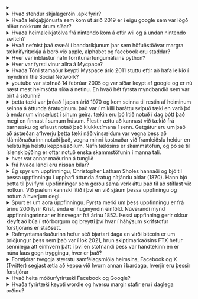 <details>
<summary></summary>
hvað stendur stytting skjalagerðin "file extention" csv fyrir? Comma separated values
</details>

<details>
<summary>Hvað stendur skjalagerðin .apk fyrir?</summary>
android package file Halli
</details>

<details>
<summary>Hvaða leikjaþjónusta sem kom út árið 2019 er í eigu google sem var lögð niður nokkrum árum síðar?</summary>
Stadia Halli
</details>

<details>
<summary>Hvaða heimaleikjatölva frá nintendo kom á eftir wii og á undan nintendo switch?</summary>
Wii U Halli
</details>

<details>
<summary>Hvað nefnist það svæði í bandaríkjunum þar sem höfuðstöðvar margra tæknifyritækja á borð við apple, alphabet og facebook eru staddar?</summary>
Kísildalur/Silicon valley Halli
</details>

<details>
<summary>Hver var inblástur nafn forritunartungumálsins python?</summary>
Monty Python Halli
</details>

<details>
<summary>Hver var fyrsti vinur allra á Mycpace?</summary>
Tom Halli
</details>

<details>
<summary>Hvaða Tónlistamaður keypti Myspace áríð 2011 stuttu eftir að hafa leikið í myndinni the Social Network?</summary>
Justin Timberlake Halli
</details>

<details>
<summary>youtube var stofnað 14 febrúar 2005 og var síðar keypt af google og er nú næst mest heimsótta síða á netinu. En hvað hét fyrsta myndbandið sem var birt á síðunni?</summary>
Me at the zoo Halli
</details>

<details>
<summary>þetta tæki var þróað í japan árið 1970 og kom seinna til restin af heiminum seinna á áttunda áratuginum. það var í mikilli baráttu svipuð tæki en varð þó á endanum vinsælust í sínum geira. tækin eru þó lítið notuð í dag þótt það megi en finnast í sumum húsum. Flestir ættu að kannast við tækið frá barnæsku og eflaust notað það klukkutímana í senn. Getgátur eru um það að ástæðan afhverju þetta tæki náðivinsældum var vegna þess að klámiðnaðurinn notaði það, vegna minni kostnaðar við framleiðslu heldur en helstu hjá helstu keppnisaðilum. Nafn tækisins er skammstöfun, og þó sé til íslensk þýðing er oftar notuð enska skammstöfunin í manna tali.</summary>
VHS (Spólur) Halli
</details>

<details>
<summary>hver var annar maðurinn á tunglið</summary>
Buzz Aldrin Halli
</details>

<details>
<summary>frá hvaða landi eru nissan bílar?</summary>
Japan Halli
</details>

<details>
<summary>Ég spyr um uppfinningu, Christopher Latham Sholes hannaði og bjó til þessa uppfinningu í upphafi áttunda áratug nítjándu aldar (1870). Hann bjó þetta til því fyrri uppfinningar sem gerðu sama verk áttu það til að stíflast við notkun. Við pælum kannski lítið í því en við sjáum þessa uppfiningu og notum á hverjum degi.</summary>
QWERTY lyklaborð Valdi
</details>

<details>
<summary>Spurt er um aðra uppfinningu. Fyrsta merki um þess uppfinningu er frá árinu 200 fyrir Krist, enda er hugmyndin einföld. Núverandi mynd uppfinningarinnar er hinsvegar frá árinu 1852. Þessi uppfinning gerir okkur kleyft að búa í stórborgum og breytti því hvar í háhýsum skrifstofur forstjórans er staðsett.</summary>
Lyfta Valdi
</details>

<details>
<summary>Rafmyntamarkaðurinn hefur séð bjartari daga en virði bitcoin er um þriðjungur þess sem það var í lok 2021, hrun skiptimarkaðsins FTX hefur sennilega átt einhvern þátt í því en stofnandi þess var handtekinn en er núna laus gegn tryggingu, hver er það?</summary>
Sam Bankman Fried Halli
</details>

<details>
<summary>Forstjórar tveggja stærstu samfélagsmiðla heimsins, Facebook og X (Twitter) segjast ætla að keppa við hvorn annan í bardaga, hverjir eru þessir forstjórar</summary>
Elon Musk og Mark Zuckerberg Halli
</details>

<details>
<summary>Hvað heita móðurfyrirtæki Facebook og Google?</summary>
Meta og Alphabet Halli
</details>

<details>
<summary>Hvaða fyrirtæki keypti wordle og hversu margir stafir eru í daglega orðinu?</summary>
New york times, 5 Halli
</details>
